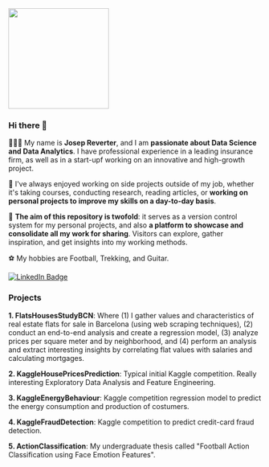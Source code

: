 <div id="gif" align="left">
  <img src="https://media.giphy.com/media/v1.Y2lkPTc5MGI3NjExbjdhaXdwcDZ6bmU3N2NpNmFvOHFicjNxMWdjc2w4MDMwcDB6bGI0cyZlcD12MV9pbnRlcm5hbF9naWZfYnlfaWQmY3Q9Zw/OnnUZxcHsbBN6/giphy.gif" width="200"/>
</div>

### Hi there 👋

🙋🏼‍♂️ My name is **Josep Reverter**, and I am **passionate about Data Science and Data Analytics**. I have professional experience in a leading insurance firm, as well as in a start-upf working on an innovative and high-growth project.

💬 I've always enjoyed working on side projects outside of my job, whether it's taking courses, conducting research, reading articles, or **working on personal projects to improve my skills on a day-to-day basis**.

🔭 **The aim of this repository is twofold**: it serves as a version control system for my personal projects, and also **a platform to showcase and consolidate all my work for sharing**. Visitors can explore, gather inspiration, and get insights into my working methods.

⚽ My hobbies are Football, Trekking, and Guitar.

<div id="badges">
  <a href="https://www.linkedin.com/in/josep-reverter-sancho-26516b1a2/">
    <img src="https://img.shields.io/badge/LinkedIn-blue?style=for-the-badge&logo=linkedin&logoColor=white" alt="LinkedIn Badge"/>
  </a>
</div>

### Projects

**1. FlatsHousesStudyBCN**: Where (1) I gather values and characteristics of real estate flats for sale in Barcelona (using web scraping techniques), (2) conduct an end-to-end analysis and create a regression model, (3) analyze prices per square meter and by neighborhood, and (4) perform an analysis and extract interesting insights by correlating flat values with salaries and calculating mortgages.

**2. KaggleHousePricesPrediction**: Typical initial Kaggle competition. Really interesting Exploratory Data Analysis and Feature Engineering.

**3. KaggleEnergyBehaviour**: Kaggle competition regression model to predict the energy consumption and production of costumers.

**4. KaggleFraudDetection**: Kaggle competition to predict credit-card fraud detection.

**5. ActionClassification**: My undergraduate thesis called "Football Action Classification using Face Emotion Features".




<!--
**joseprs/joseprs** is a ✨ _special_ ✨ repository because its `README.md` (this file) appears on your GitHub profile.

Here are some ideas to get you started:

- 🔭 I’m currently working on ...
- 🌱 I’m currently learning ...
- 👯 I’m looking to collaborate on ...
- 🤔 I’m looking for help with ...
- 💬 Ask me about ...
- 📫 How to reach me: ...
- 😄 Pronouns: ...
- ⚡ Fun fact: ...
-->
